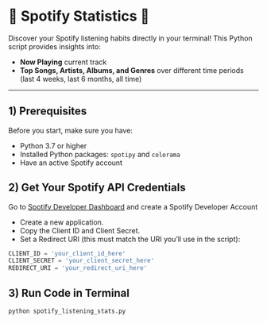 # 🎵 Spotify Statistics 🎵

Discover your Spotify listening habits directly in your terminal! This Python script provides insights into:

- **Now Playing** current track 
- **Top Songs, Artists, Albums, and Genres** over different time periods (last 4 weeks, last 6 months, all time)  

---

## 1) Prerequisites

Before you start, make sure you have:

- Python 3.7 or higher 
- Installed Python packages: `spotipy` and `colorama`  
- Have an active Spotify account


## 2) Get Your Spotify API Credentials
Go to [Spotify Developer Dashboard](https://developer.spotify.com/dashboard/) and create a Spotify Developer Account
- Create a new application.
- Copy the Client ID and Client Secret.
- Set a Redirect URI (this must match the URI you’ll use in the script):

```python
CLIENT_ID = 'your_client_id_here'
CLIENT_SECRET = 'your_client_secret_here'
REDIRECT_URI = 'your_redirect_uri_here'
```

## 3) Run Code in Terminal

```python
python spotify_listening_stats.py
```
